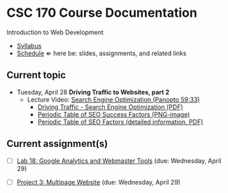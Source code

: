 # CSC 170 Course Documentation
Introduction to Web Development

- [Syllabus](syllabus.md)
- [Schedule](schedule.md)   &lArr; here be: slides, assignments, and related links

## Current topic

- Tuesday, April 28  **Driving Traffic to Websites, part 2**
  - Lecture Video: [Search Engine Optimization (Panopto 59:33)](https://rochester.hosted.panopto.com/Panopto/Pages/Viewer.aspx?id=27edb3f9-5ed6-4eb2-b25f-abaa013e0d36)
    - [Driving Traffic - Search Engine Optimization (PDF)](28-driving-traffic2/search-engine-optimization.pdf)
    - [Periodic Table of SEO Success Factors (PNG-image)](28-driving-traffic2/periodic-table-of-seo-success-factors.png)
    - [Periodic Table of SEO Factors (detailed information, PDF)](28-driving-traffic2/SEL_SEO_Periodic_Table_2019.pdf)

## Current assignment(s)

- [ ] [Lab 18: Google Analytics and Webmaster Tools](lab18-google-analytics/instructions.md) (due: Wednesday, April 29) 

- [ ] [Project 3: Multipage Website](project03-multipage-website/instructions.md) (due: Wednesday, April 29)


